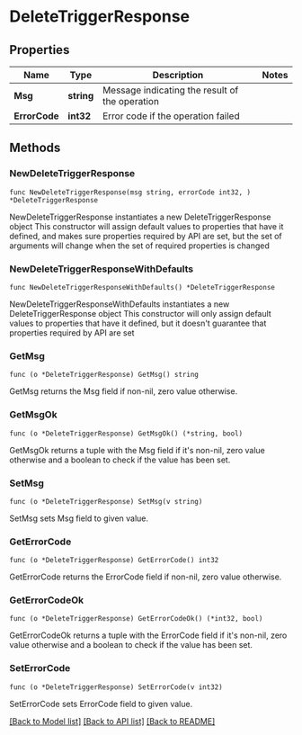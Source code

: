 # DeleteTriggerResponse

## Properties

Name | Type | Description | Notes
------------ | ------------- | ------------- | -------------
**Msg** | **string** | Message indicating the result of the operation | 
**ErrorCode** | **int32** | Error code if the operation failed | 

## Methods

### NewDeleteTriggerResponse

`func NewDeleteTriggerResponse(msg string, errorCode int32, ) *DeleteTriggerResponse`

NewDeleteTriggerResponse instantiates a new DeleteTriggerResponse object
This constructor will assign default values to properties that have it defined,
and makes sure properties required by API are set, but the set of arguments
will change when the set of required properties is changed

### NewDeleteTriggerResponseWithDefaults

`func NewDeleteTriggerResponseWithDefaults() *DeleteTriggerResponse`

NewDeleteTriggerResponseWithDefaults instantiates a new DeleteTriggerResponse object
This constructor will only assign default values to properties that have it defined,
but it doesn't guarantee that properties required by API are set

### GetMsg

`func (o *DeleteTriggerResponse) GetMsg() string`

GetMsg returns the Msg field if non-nil, zero value otherwise.

### GetMsgOk

`func (o *DeleteTriggerResponse) GetMsgOk() (*string, bool)`

GetMsgOk returns a tuple with the Msg field if it's non-nil, zero value otherwise
and a boolean to check if the value has been set.

### SetMsg

`func (o *DeleteTriggerResponse) SetMsg(v string)`

SetMsg sets Msg field to given value.


### GetErrorCode

`func (o *DeleteTriggerResponse) GetErrorCode() int32`

GetErrorCode returns the ErrorCode field if non-nil, zero value otherwise.

### GetErrorCodeOk

`func (o *DeleteTriggerResponse) GetErrorCodeOk() (*int32, bool)`

GetErrorCodeOk returns a tuple with the ErrorCode field if it's non-nil, zero value otherwise
and a boolean to check if the value has been set.

### SetErrorCode

`func (o *DeleteTriggerResponse) SetErrorCode(v int32)`

SetErrorCode sets ErrorCode field to given value.



[[Back to Model list]](../README.md#documentation-for-models) [[Back to API list]](../README.md#documentation-for-api-endpoints) [[Back to README]](../README.md)


